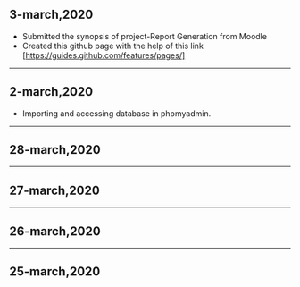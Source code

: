 ## 3-march,2020
- Submitted the synopsis of project-Report Generation from Moodle
- Created this github page with the help of this link
[https://guides.github.com/features/pages/]
-----------------------------------------------------------------------------------------------------------------------------

## 2-march,2020
- Importing and accessing database in phpmyadmin.
 
------------------------------------------------------------------------------------------------------------------------------

## 28-march,2020

-------------------------------------------------------------------------------------------------------------------------------

## 27-march,2020

-------------------------------------------------------------------------------------------------------------------------------

## 26-march,2020

-------------------------------------------------------------------------------------------------------------------------------

## 25-march,2020
